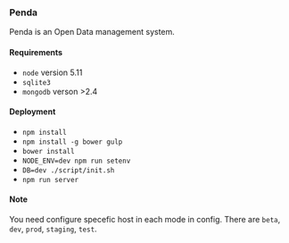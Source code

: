 ### Penda

Penda is an Open Data management system.

#### Requirements

- ``node`` version 5.11
- ``sqlite3``
- ``mongodb`` verson >2.4

#### Deployment

- ``npm install``
- ``npm install -g bower gulp``
- ``bower install``
- ``NODE_ENV=dev npm run setenv``
- ``DB=dev ./script/init.sh``
- ``npm run server``

#### Note

You need configure specefic host in each mode in config. There are ``beta``, ``dev``, ``prod``, ``staging``, ``test``.
